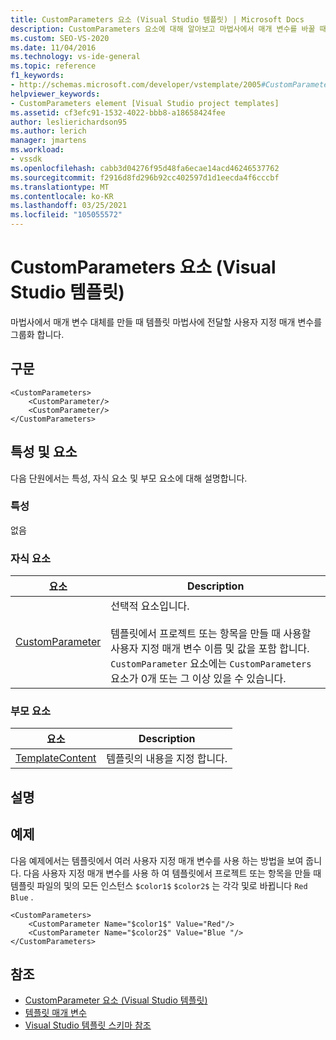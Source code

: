 ```yaml
---
title: CustomParameters 요소 (Visual Studio 템플릿) | Microsoft Docs
description: CustomParameters 요소에 대해 알아보고 마법사에서 매개 변수를 바꿀 때 템플릿 마법사에 전달할 사용자 지정 매개 변수를 그룹화 하는 방법에 대해 알아봅니다.
ms.custom: SEO-VS-2020
ms.date: 11/04/2016
ms.technology: vs-ide-general
ms.topic: reference
f1_keywords:
- http://schemas.microsoft.com/developer/vstemplate/2005#CustomParameters
helpviewer_keywords:
- CustomParameters element [Visual Studio project templates]
ms.assetid: cf3efc91-1532-4022-bbb8-a18658424fee
author: leslierichardson95
ms.author: lerich
manager: jmartens
ms.workload:
- vssdk
ms.openlocfilehash: cabb3d04276f95d48fa6ecae14acd46246537762
ms.sourcegitcommit: f2916d8fd296b92cc402597d1d1eecda4f6cccbf
ms.translationtype: MT
ms.contentlocale: ko-KR
ms.lasthandoff: 03/25/2021
ms.locfileid: "105055572"
---
```

# <a name="customparameters-element-visual-studio-templates"></a>CustomParameters 요소 (Visual Studio 템플릿)
마법사에서 매개 변수 대체를 만들 때 템플릿 마법사에 전달할 사용자 지정 매개 변수를 그룹화 합니다.

## <a name="syntax"></a>구문

```
<CustomParameters>
    <CustomParameter/>
    <CustomParameter/>
</CustomParameters>
```

## <a name="attributes-and-elements"></a>특성 및 요소
 다음 단원에서는 특성, 자식 요소 및 부모 요소에 대해 설명합니다.

### <a name="attributes"></a>특성
 없음

### <a name="child-elements"></a>자식 요소

|요소|Description|
|-------------|-----------------|
|[CustomParameter](../extensibility/customparameter-element-visual-studio-templates.md)|선택적 요소입니다.<br /><br /> 템플릿에서 프로젝트 또는 항목을 만들 때 사용할 사용자 지정 매개 변수 이름 및 값을 포함 합니다. `CustomParameter` 요소에는 `CustomParameters` 요소가 0개 또는 그 이상 있을 수 있습니다.|

### <a name="parent-elements"></a>부모 요소

|요소|Description|
|-------------|-----------------|
|[TemplateContent](../extensibility/templatecontent-element-visual-studio-templates.md)|템플릿의 내용을 지정 합니다.|

## <a name="remarks"></a>설명

## <a name="example"></a>예제
 다음 예제에서는 템플릿에서 여러 사용자 지정 매개 변수를 사용 하는 방법을 보여 줍니다. 다음 사용자 지정 매개 변수를 사용 하 여 템플릿에서 프로젝트 또는 항목을 만들 때 템플릿 파일의 및의 모든 인스턴스 `$color1$` `$color2$` 는 각각 및로 바뀝니다 `Red` `Blue` .

```
<CustomParameters>
    <CustomParameter Name="$color1$" Value="Red"/>
    <CustomParameter Name="$color2$" Value="Blue "/>
</CustomParameters>
```

## <a name="see-also"></a>참조
- [CustomParameter 요소 (Visual Studio 템플릿)](../extensibility/customparameter-element-visual-studio-templates.md)
- [템플릿 매개 변수](../ide/template-parameters.md)
- [Visual Studio 템플릿 스키마 참조](../extensibility/visual-studio-template-schema-reference.md)
